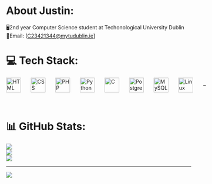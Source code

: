 
#  About Justin:
🖥️2nd year Computer Science student at Techonological University Dublin <br>
📧Email: [C23421344@mytudublin.ie]



# 💻 Tech Stack:

<div style="display: flex; align-items: center; gap: 14px;">
<img align="left" alt="HTML" width="40px" style="padding-right:10px;" src="https://cdn.jsdelivr.net/gh/devicons/devicon/icons/html5/html5-plain.svg" />
<img align="left" alt="CSS" width="40px" style="padding-right:10px;" src="https://cdn.jsdelivr.net/gh/devicons/devicon/icons/css3/css3-plain.svg" />
<img align="left" alt="PHP" width="40px" style="padding-right:10px;" src="https://cdn.jsdelivr.net/gh/devicons/devicon@latest/icons/php/php-original.svg" />
<img align="left" alt="Python" width="40px" style="padding-right:10px;" src="https://cdn.jsdelivr.net/gh/devicons/devicon/icons/python/python-plain.svg" />
<img align="left" alt="C" width="40px" style="padding-right:10px;" src="https://cdn.jsdelivr.net/gh/devicons/devicon@latest/icons/c/c-plain.svg" /> 
<img align="left" alt="PostgreSQL" width="40px" style="padding-right:10px;" src="https://cdn.jsdelivr.net/gh/devicons/devicon@latest/icons/postgresql/postgresql-original.svg" />
<img  align="left" alt="MySQL" width="40px" style="padding-right:10px;"src="https://cdn.jsdelivr.net/gh/devicons/devicon@latest/icons/mysql/mysql-original.svg" />
<img align="left" alt="Linux" width="40px" style="padding-right:10px;" src="https://cdn.jsdelivr.net/gh/devicons/devicon/icons/linux/linux-original.svg" />~
</div>
<br /><br /> 

# 📊 GitHub Stats:
![](https://github-readme-stats.vercel.app/api?username=Jooj9898&theme=dark&hide_border=false&include_all_commits=false&count_private=false)<br/>
![](https://github-readme-streak-stats.herokuapp.com/?user=Jooj9898&theme=dark&hide_border=false)<br/>
![](https://github-readme-stats.vercel.app/api/top-langs/?username=Jooj9898&theme=dark&hide_border=false&include_all_commits=false&count_private=false&layout=compact)

---
[![](https://visitcount.itsvg.in/api?id=Jooj9898&icon=0&color=0)](https://visitcount.itsvg.in)

<!-- Proudly created with GPRM ( https://gprm.itsvg.in ) -->



